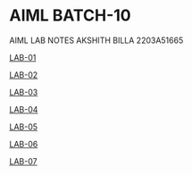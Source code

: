 # AIML BATCH-10
AIML LAB NOTES
AKSHITH BILLA
2203A51665

[LAB-01](https://github.com/akshithbilla29/AIML-BATCH-10/blob/main/Lab01_AIML_ipynb.ipynb)

[LAB-02]()

[LAB-03](https://github.com/akshithbilla29/AIML-BATCH-10/blob/main/LAB_03_AIML.ipynb)

[LAB-04](https://github.com/akshithbilla29/AIML-BATCH-10/blob/main/LAB_AIML_04.ipynb)

[LAB-05](https://github.com/akshithbilla29/AIML-BATCH-10/blob/main/LAB_05.ipynb)

[LAB-06](https://github.com/akshithbilla29/AIML-BATCH-10/blob/main/LAB_06.ipynb)

[LAB-07](https://github.com/akshithbilla29/AIML-BATCH-10/blob/main/LAB_07.ipynb)
